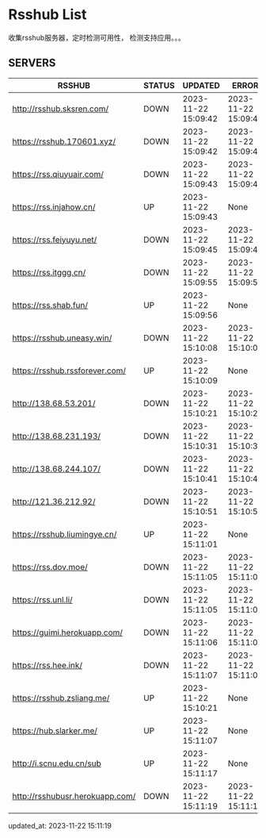# Rsshub List

收集rsshub服务器，定时检测可用性， 检测支持应用。。。


## SERVERS

|  RSSHUB   | STATUS  | UPDATED  | ERROR  | TWITTER |  
|  ----  | ----  | ----  | ----  | ---- |  
| http://rsshub.sksren.com/ | DOWN | 2023-11-22 15:09:42 | 2023-11-22 15:09:42 |  
| https://rsshub.170601.xyz/ | DOWN | 2023-11-22 15:09:42 | 2023-11-22 15:09:42 |  
| https://rss.qiuyuair.com/ | DOWN | 2023-11-22 15:09:43 | 2023-11-22 15:09:43 |  
| https://rss.injahow.cn/ | UP | 2023-11-22 15:09:43 | None ||  
| https://rss.feiyuyu.net/ | DOWN | 2023-11-22 15:09:45 | 2023-11-22 15:09:45 |  
| https://rss.itggg.cn/ | DOWN | 2023-11-22 15:09:55 | 2023-11-22 15:09:55 |  
| https://rss.shab.fun/ | UP | 2023-11-22 15:09:56 | None ||  
| https://rsshub.uneasy.win/ | DOWN | 2023-11-22 15:10:08 | 2023-11-22 15:10:08 |  
| https://rsshub.rssforever.com/ | UP | 2023-11-22 15:10:09 | None ||  
| http://138.68.53.201/ | DOWN | 2023-11-22 15:10:21 | 2023-11-22 15:10:21 |  
| http://138.68.231.193/ | DOWN | 2023-11-22 15:10:31 | 2023-11-22 15:10:31 |  
| http://138.68.244.107/ | DOWN | 2023-11-22 15:10:41 | 2023-11-22 15:10:41 |  
| http://121.36.212.92/ | DOWN | 2023-11-22 15:10:51 | 2023-11-22 15:10:51 |  
| https://rsshub.liumingye.cn/ | UP | 2023-11-22 15:11:01 | None ||  
| https://rss.dov.moe/ | DOWN | 2023-11-22 15:11:05 | 2023-11-22 15:11:05 |  
| https://rss.unl.li/ | DOWN | 2023-11-22 15:11:05 | 2023-11-22 15:11:05 |  
| https://guimi.herokuapp.com/ | DOWN | 2023-11-22 15:11:06 | 2023-11-22 15:11:06 |  
| https://rss.hee.ink/ | DOWN | 2023-11-22 15:11:07 | 2023-11-22 15:11:07 |  
| https://rsshub.zsliang.me/ | UP | 2023-11-22 15:10:21 | None |OK|  
| https://hub.slarker.me/ | UP | 2023-11-22 15:11:07 | None ||  
| http://i.scnu.edu.cn/sub | UP | 2023-11-22 15:11:17 | None ||  
| http://rsshubusr.herokuapp.com/ | DOWN | 2023-11-22 15:11:19 | 2023-11-22 15:11:19 |  
  

updated_at: 2023-11-22 15:11:19  
